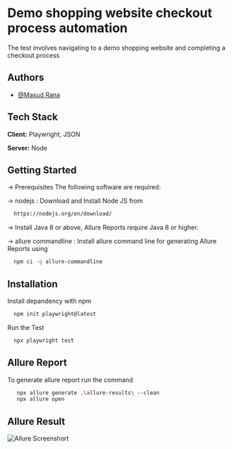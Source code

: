 
# Demo shopping website checkout process automation

The test involves navigating to a demo shopping website and completing a checkout process

## Authors

- [@Masud Rana](https://github.com/ranam2030)


## Tech Stack

**Client:** Playwright, JSON

**Server:** Node


## Getting Started
-> Prerequisites
The following software are required:

-> nodejs : Download and Install Node JS from
```bash
  https://nodejs.org/en/download/
```

-> Install Java 8 or above, Allure Reports require Java 8 or higher.

-> allure commandline : Install allure command line for generating Allure Reports using
```bash
  npm ci -g allure-commandline
```



## Installation

Install depandency with npm

```bash
  npm init playwright@latest
```

Run the Test

```bash
  npx playwright test
```
## Allure Report

To generate allure report run the command

```bash
   npx allure generate .\allure-results\ --clean
   npx allure open 
```



## Allure Result

![Allure Screenshort]([https://ibb.co/LdHWsQc](https://imgtr.ee/images/2024/06/29/0371f458a658be769a85235927b46c72.th.png))

